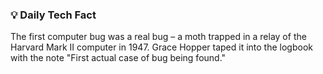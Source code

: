 ### 💡 Daily Tech Fact

The first computer bug was a real bug – a moth trapped in a relay of the Harvard Mark II computer in 1947.  Grace Hopper taped it into the logbook with the note "First actual case of bug being found."
